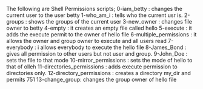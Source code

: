 The following are Shell Permissions scripts;
0-iam_betty : changes the current user to the user betty
1-who_am_i : tells who the current usr is.
2-groups : shows the groups of the current user
3-new_owner : changes file owner to betty
4-empty : it creates an empty file called hello
5-execute : it adds the execute permit to the owner of hello file
6-multiple_permissions : it allows the owner and group owner to execute and all users read
7-everybody : i allows everybody to execute the hello file
8-James_Bond : gives all permission to other users but not user and group.
9-John_Doe : sets the file to that mode
10-mirror_permissions : sets the mode of hello to that of olleh
11-directories_permissions : adds execute permission to directories only.
12-directory_permissions : creates a directory my_dir and permits 751
13-change_group: changes the group owner of hello file


